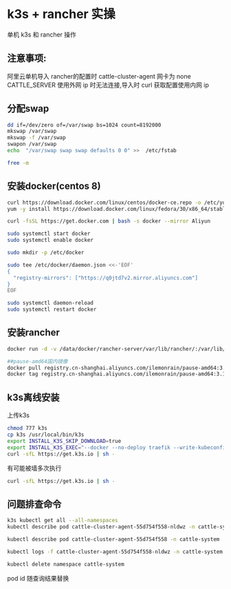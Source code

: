 # k3s + rancher 实操
单机 k3s 和 rancher 操作
## 注意事项:
阿里云单机导入 rancher的配置时 cattle-cluster-agent 网卡为 none CATTLE_SERVER 使用外网 ip 时无法连接,导入时 curl 获取配置使用内网 ip
## 分配swap
~~~bash
dd if=/dev/zero of=/var/swap bs=1024 count=8192000
mkswap /var/swap
mkswap -f /var/swap
swapon /var/swap
echo  "/var/swap swap swap defaults 0 0" >>  /etc/fstab

free -m
~~~
## 安装docker(centos 8)
~~~bash
curl https://download.docker.com/linux/centos/docker-ce.repo -o /etc/yum.repos.d/docker-ce.repo
yum -y install https://download.docker.com/linux/fedora/30/x86_64/stable/Packages/containerd.io-1.2.6-3.3.fc30.x86_64.rpm

curl -fsSL https://get.docker.com | bash -s docker --mirror Aliyun

sudo systemctl start docker
sudo systemctl enable docker

sudo mkdir -p /etc/docker

sudo tee /etc/docker/daemon.json <<-'EOF'
{
  "registry-mirrors": ["https://q0jtd7v2.mirror.aliyuncs.com"]
}
EOF

sudo systemctl daemon-reload
sudo systemctl restart docker
~~~
## 安装rancher
~~~bash
docker run -d -v /data/docker/rancher-server/var/lib/rancher/:/var/lib/rancher/  --name rancher-server -p 80:80 -p 443:443 rancher/rancher:stable

##pause-amd64国内镜像
docker pull registry.cn-shanghai.aliyuncs.com/ilemonrain/pause-amd64:3.1
docker tag registry.cn-shanghai.aliyuncs.com/ilemonrain/pause-amd64:3.1 k8s.gcr.io/pause-amd64:3.1
~~~
## k3s离线安装

上传k3s
~~~bash
chmod 777 k3s
cp k3s /usr/local/bin/k3s
export INSTALL_K3S_SKIP_DOWNLOAD=true
export INSTALL_K3S_EXEC="--docker --no-deploy traefik --write-kubeconfig ~/.kube/config --write-kubeconfig-mode 666"
curl -sfL https://get.k3s.io | sh -
~~~
有可能被墙多次执行 
~~~bash 
curl -sfL https://get.k3s.io | sh - 
~~~
## 问题排查命令
~~~bash
k3s kubectl get all --all-namespaces
kubectl describe pod cattle-cluster-agent-55d754f558-nldwz -n cattle-system

kubectl describe pod cattle-cluster-agent-55d754f558 -n cattle-system

kubectl logs -f cattle-cluster-agent-55d754f558-nldwz -n cattle-system

kubectl delete namespace cattle-system
~~~
pod id 随查询结果替换